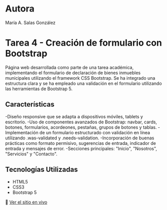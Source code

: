 # Autora

María A. Salas González


# Tarea 4 - Creación de formulario con Bootstrap

Página web desarrollada como parte de una tarea académica, implementando el formulario de declaración de bienes inmuebles municipales utilizando el framework CSS Bootstrap. Se ha integrado una estructura clara y se ha empleado una validación en el formulario utilizando las herramientas de Bootstrap 5.


## Características

-Diseño responsive que se adapta a dispositivos móviles, tablets y escritorio.
-Uso de componentes avanzados de Bootstrap: navbar, cards, botones, formularios, acordeones, pestañas, grupos de botones y tablas.
-Implementación de un formulario estructurado con validación en línea utilizando .was-validated y .needs-validation.
-Incorporación de buenas prácticas como formato permisivo, sugerencias de entrada, indicador de entrada y mensajes de error.
-Secciones principales: "Inicio", "Nosotros", "Servicios" y "Contacto".


## Tecnologías Utilizadas

- HTML5
- CSS3
- Bootstrap 5


🔗 [Ver el sitio en vivo](https://mariasalasgonzalez.github.io/Sitio-Web-con-Bootstrap/)
